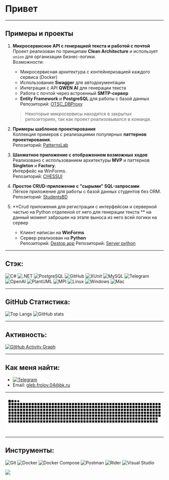 # Привет



---

## Примеры и проекты

1. **Микросервисное API с генерацией текста и работой с почтой**  
   Проект реализован по принципам **Clean Architecture** и использует `union` для организации бизнес-логики.  
   Возможности:
   - Микросервисная архитектура с контейнеризацией каждого сервиса (Docker)
   - Использование **Swagger** для автодокументации
   - Интеграция с API **QWEN AI** для генерации текста
   - Работа с почтой через встроенный **SMTP-сервер**
   - **Entity Framework** и **PostgreSQL** для работы с базой данных  
   Репозиторий: [OTSC_DBProxy](https://github.com/Gandoler/OTSC_DBProxy)  
   >  Некоторые микросервисы находятся в закрытых репозиториях, так как проект реализовывался в команде.

2. **Примеры шаблонов проектирования**  
   Коллекция примеров с реализациями популярных **паттернов проектирования**.  
   Репозиторий: [PatternsLab](https://github.com/Gandoler/PatternsLab)

3. **Шахматное приложение с отображением возможных ходов**  
   Реализовано с использованием архитектуры **MVP** и паттернов **Singleton** и **Factory**.  
   Интерфейс на WinForms.  
   Репозиторий: [CHESSUI](https://github.com/Gandoler/CHESSUI)

4. **Простое CRUD-приложение с "сырыми" SQL-запросами**  
   Лёгкое приложение для работы с базой данных студентов без ORM.  
   Репозиторий: [StudentsBD](https://github.com/Gandoler/StudentsBD)

5. **Crud приложения для регистрации с интерфейсом и серверной частью на Python отделеной от него для генерации текста **   на данный момент заброшен на этапе выноса из него всей логики на сервер 
   - Клиент написан на **WinForms**  
   - Сервер реализован на **Python**   
   Репозиторий: [Destop app](https://github.com/Gandoler/OTSC-server)
   Репозиторий: [Server python](https://github.com/Gandoler/OTSC-server)

---



##  Стэк:
![C#](https://img.shields.io/badge/-CSharp-239120?style=flat-square&logo=c-sharp&logoColor=white)
![.NET](https://img.shields.io/badge/-.NET-512BD4?style=flat-square&logo=dotnet&logoColor=white)
![PostgreSQL](https://img.shields.io/badge/-PostgreSQL-4169E1?style=flat-square&logo=postgresql&logoColor=white)
![GitHub](https://img.shields.io/badge/-GitHub-181717?style=flat-square&logo=github&logoColor=white)
![XUnit](https://img.shields.io/badge/-XUnit-00A9C4?style=flat-square&logo=nunit&logoColor=white)
![MySQL](https://img.shields.io/badge/-MySQL-4479A1?style=flat-square&logo=mysql&logoColor=white)
![Telegram](https://img.shields.io/badge/-Telegram-0088CC?style=flat-square&logo=telegram&logoColor=white)
![OpenAI](https://img.shields.io/badge/-OpenAI-1A1A1A?style=flat-square&logo=openai&logoColor=white)
![PlantUML](https://img.shields.io/badge/-PlantUML-1B4A2D?style=flat-square&logo=plantuml&logoColor=white)
![MPI](https://img.shields.io/badge/-MPI-6600FF?style=flat-square&logo=mpi&logoColor=white)
![Linux](https://img.shields.io/badge/-Linux-FCC624?style=flat-square&logo=linux&logoColor=white)
![Windows](https://img.shields.io/badge/-Windows-0078D6?style=flat-square&logo=windows&logoColor=white)
![Mac](https://img.shields.io/badge/-Mac-000000?style=flat-square&logo=apple&logoColor=white)

---

## GitHub Статистика:

![Top Langs](https://github-readme-stats.vercel.app/api/top-langs/?username=Gandoler&layout=compact&langs_count=100&theme=dark)
![GitHub stats](https://github-readme-stats.vercel.app/api?username=Gandoler&show_icons=true&theme=dark)

---

## Активность:
[![GitHub Activity Graph](https://github-readme-activity-graph.vercel.app/graph?username=gandoler&theme=tokyo-night)](https://github.com/gandoler)

---

## Как меня найти:
- [![Telegram](https://img.shields.io/badge/Telegram-2CA5E0?style=flat-square&logo=telegram&logoColor=white)](https://t.me/GGandoler)
- Email: gleb.frolov.04@bk.ru

---

<picture>
  <source media="(prefers-color-scheme: dark)" srcset="https://raw.githubusercontent.com/platane/platane/output/github-contribution-grid-snake-dark.svg">
  <source media="(prefers-color-scheme: light)" srcset="https://raw.githubusercontent.com/platane/platane/output/github-contribution-grid-snake.svg">
  <img alt="github contribution grid snake animation" src="https://raw.githubusercontent.com/platane/platane/output/github-contribution-grid-snake.svg">
</picture>


---

## Инструменты:
![Git](https://img.shields.io/badge/-Git-F05032?style=flat-square&logo=git&logoColor=white)
![Docker](https://img.shields.io/badge/-Docker-2496ED?style=flat-square&logo=docker&logoColor=white)
![Docker Compose](https://img.shields.io/badge/-Docker%20Compose-2496ED?style=flat-square&logo=docker&logoColor=white)
![Postman](https://img.shields.io/badge/-Postman-FF6C37?style=flat-square&logo=postman&logoColor=white)
![Rider](https://img.shields.io/badge/-Rider-000000?style=flat-square&logo=ruby&logoColor=white)
![Visual Studio](https://img.shields.io/badge/-Visual%20Studio-5C2D91?style=flat-square&logo=visual-studio&logoColor=white)



![](https://komarev.com/ghpvc/?username=Gandoler&color=green)

